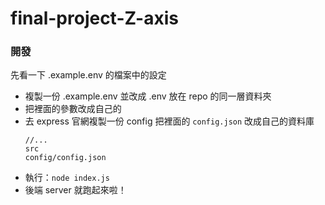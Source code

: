 # final-project-Z-axis

### 開發
先看一下 .example.env 的檔案中的設定
- 複製一份 .example.env 並改成 .env 放在 repo 的同一層資料夾
- 把裡面的參數改成自己的
- 去 express 官網複製一份 config 把裡面的 `config.json` 改成自己的資料庫
  ```
  //...
  src
  config/config.json
  ```
- 執行：`node index.js`
- 後端 server 就跑起來啦！
